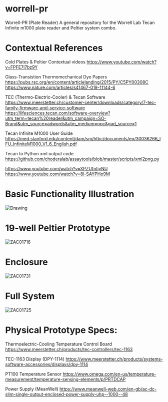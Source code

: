 # worrell-pr
Worrell-PR (Plate Reader) A general repository for the Worrell Lab Tecan Infinite m1000 plate reader and Peltier system combo.
# Contextual References

Cold Plates & Peltier Contextual videos
https://www.youtube.com/watch?v=FPFE7i7bz9Y

Glass-Transistion Thermomechanical Dye Papers 
https://pubs.rsc.org/en/content/articlelanding/2015/PY/C5PY00308C
https://www.nature.com/articles/s41467-019-11144-6

TEC (Thermo-Electric-Cooler) & Tecan Software
https://www.meerstetter.ch/customer-center/downloads/category/7-tec-family-firmware-and-service-software
https://lifesciences.tecan.com/software-overview?utm_term=tecan%20reader&utm_campaign=SO-Brand&utm_source=adwords&utm_medium=ppc&gad_source=1

Tecan Infinite M1000 User Guide
https://med.stanford.edu/content/dam/sm/htbc/documents/eq/30036266_IFU_InfiniteM1000_V1_6_English.pdf

Tecan to Python xml output code
https://github.com/choderalab/assaytools/blob/master/scripts/xml2png.py

https://www.youtube.com/watch?v=XPZUfntiyNU
https://www.youtube.com/watch?v=8l-SAYPHo9M

# Basic Functionality Illustration
![Drawing](https://github.com/zac-abero/worrell-pr/assets/109258998/2f69e544-a255-4971-b41f-86a42289b29d)

# 19-well Peltier Prototype
![ZAC01716](https://github.com/zac-abero/worrell-pr/assets/109258998/f83389a3-767a-49ca-a062-983b0e1ddbe0)
# Enclosure 
![ZAC01731](https://github.com/zac-abero/worrell-pr/assets/109258998/cd69b52c-e12f-434b-88ed-7e2234cb9df6)
# Full System
![ZAC01725](https://github.com/zac-abero/worrell-pr/assets/109258998/7ab231f6-3157-42fa-9f80-c9da2e02d09f)


# Physical Prototype Specs:

Thermoelectric-Cooling Temperature Control Board
https://www.meerstetter.ch/products/tec-controllers/tec-1163

TEC-1163 Display (DPY-1114)
https://www.meerstetter.ch/products/systems-software-accessories/displays/dpy-1114

PT100 Temperature Sensor
https://www.omega.com/en-us/temperature-measurement/temperature-sensing-elements/p/PRTDCAP

Power Supply (MeanWell)
https://www.meanwell-web.com/en-gb/ac-dc-slim-single-output-enclosed-power-supply-uhp--1000--48
